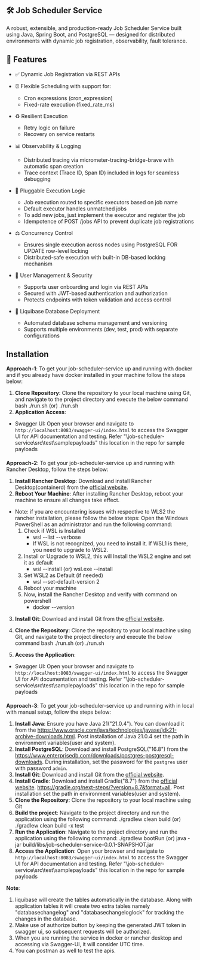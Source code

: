 ## 🛠️ Job Scheduler Service
A robust, extensible, and production-ready Job Scheduler Service built using Java, Spring Boot, and PostgreSQL — designed for distributed environments with dynamic job registration, observability, fault tolerance.

## 🚀 Features
- ✅ Dynamic Job Registration via REST APIs
- ⏰ Flexible Scheduling with support for:
  - Cron expressions (cron_expression)
  - Fixed-rate execution (fixed_rate_ms)

- ♻️ Resilient Execution
  - Retry logic on failure
  - Recovery on service restarts

- 📊 Observability & Logging
   - Distributed tracing via micrometer-tracing-bridge-brave with automatic span creation
   - Trace context (Trace ID, Span ID) included in logs for seamless debugging

- 🧠 Pluggable Execution Logic
   - Job execution routed to specific executors based on job name
   - Default executor handles unmatched jobs
   - To add new jobs, just implement the executor and register the job
   - Idempotence of POST /jobs API to prevent duplicate job registrations

- ⚖️ Concurrency Control
   - Ensures single execution across nodes using PostgreSQL FOR UPDATE row-level locking
   - Distributed-safe execution with built-in DB-based locking mechanism

- 🔐 User Management & Security
   - Supports user onboarding and login via REST APIs
   - Secured with JWT-based authentication and authorization
   - Protects endpoints with token validation and access control

- 📜 Liquibase Database Deployment
   - Automated database schema management and versioning
   - Supports multiple environments (dev, test, prod) with separate configurations


## Installation
**Approach-1**: To get your job-scheduler-service up and running with docker and if you already have docker installed in your machine follow the steps below:
1. **Clone Repository**: Clone the repository to your local machine using Git, and navigate to the project directory and execute the below command   
    bash ./run.sh
     (or)
    ./run.sh
2. **Application Access**:
  - Swagger UI: Open your browser and navigate to `http://localhost:8083/swagger-ui/index.html` to access the Swagger UI for API documentation and testing.
    Refer "\job-scheduler-service\src\test\samplepayloads" this location in the repo for sample payloads

####
**Approach-2**: To get your job-scheduler-service up and running with Rancher Desktop, follow the steps below:
1. **Install Rancher Desktop**: Download and install Rancher Desktop(containerd) from the [official website](https://rancherdesktop.io/).
2. **Reboot Your Machine**: After installing Rancher Desktop, reboot your machine to ensure all changes take effect.
- Note: if you are encountering issues with respective to WLS2 the rancher installation, please follow the below steps:
Open the Windows PowerShell as an administrator and run the following command:
  1) Check if WSL is Installed
     - wsl --list --verbose
     - If WSL is not recognized, you need to install it. If WSL1 is there, you need to upgrade to WSL2.
  2) Install or Upgrade to WSL2, this will Install the WSL2 engine and set it as default
        - wsl --install (or) wsl.exe --install
  3) Set WSL2 as Default (if needed)
     - wsl --set-default-version 2
  4) Reboot your machine
  5) Now, install the Rancher Desktop and verify with command on powershell
     - docker --version
3. **Install Git**: Download and install Git from the [official website](https://git-scm.com/downloads).
4. **Clone the Repository**: Clone the repository to your local machine using Git, and navigate to the project directory and execute the below command
   bash ./run.sh
    (or)
    ./run.sh

5. **Access the Application**:
  - Swagger UI: Open your browser and navigate to `http://localhost:8083/swagger-ui/index.html` to access the Swagger UI for API documentation and testing.
     Refer "\job-scheduler-service\src\test\samplepayloads" this location in the repo for sample payloads

####
**Approach-3**: To get your job-scheduler-service up and running with in local with manual setup, follow the steps below:
1. **Install Java**: Ensure you have Java 21("21.0.4"). You can download it from the https://www.oracle.com/java/technologies/javase/jdk21-archive-downloads.html. Post installation of Java 21.0.4 set the path in environment variables(user and system).
2. **Install PostgreSQL**: Download and install PostgreSQL("16.8") from the https://www.enterprisedb.com/downloads/postgres-postgresql-downloads. During installation, set the password for the `postgres` user with password `admin`. 
3. **Install Git**: Download and install Git from the [official website](https://git-scm.com/downloads). 
4. **Install Gradle**: Download and install Gradle("8.7") from the [official website](https://gradle.org/install/). https://gradle.org/next-steps/?version=8.7&format=all. Post installation set the path in environment variables(user and system).
5. **Clone the Repository**: Clone the repository to your local machine using Git
6. **Build the project**: Navigate to the project directory and run the application using the following command:
    ./gradlew clean build
       (or)
    ./gradlew clean build -x test
7.  **Run the Application**: Navigate to the project directory and run the application using the following command:
    ./gradlew bootRun
    (or)
    java -jar build/libs/job-scheduler-service-0.0.1-SNAPSHOT.jar
8. **Access the Application**: Open your browser and navigate to `http://localhost:8083/swagger-ui/index.html` to access the Swagger UI for API documentation and testing.
     Refer "\job-scheduler-service\src\test\samplepayloads" this location in the repo for sample payloads

**Note**: 
1. liquibase will create the tables automatically in the database. 
Along with application tables it will create two extra tables namely "databasechangelog" and "databasechangeloglock" for tracking the changes in the database.
2. Make use of authorize button by keeping the generated JWT token in swagger ui, so subsequent requests will be authorized.
3. When you are running the service in docker or rancher desktop and accessing via Swagger-UI, it will consider UTC time.
4. You can postman as well to test the apis.
